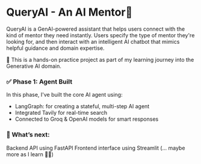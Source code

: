 # QueryAI - An AI Mentor🤖
QueryAI is a GenAI-powered assistant that helps users connect with the kind of mentor they need instantly.  Users specify the type of mentor they're looking for, and then interact with an intelligent AI chatbot that mimics helpful guidance and domain expertise.

🎯 This is a hands-on practice project as part of my learning journey into the Generative AI domain.

### ✅ Phase 1: Agent Built
In this phase, I've built the core AI agent using:

- LangGraph: for creating a stateful, multi-step AI agent
- Integrated Tavily for real-time search
- Connected to Groq & OpenAI models for smart responses

 ### 🚀 What’s next:
 
 Backend API using FastAPI
 Frontend interface using Streamlit
 (... maybe more as I learn 👍🏻)

